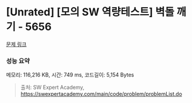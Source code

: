 # [Unrated] [모의 SW 역량테스트] 벽돌 깨기 - 5656 

[문제 링크](https://swexpertacademy.com/main/code/problem/problemDetail.do?contestProbId=AWXRQm6qfL0DFAUo) 

### 성능 요약

메모리: 116,216 KB, 시간: 749 ms, 코드길이: 5,154 Bytes



> 출처: SW Expert Academy, https://swexpertacademy.com/main/code/problem/problemList.do